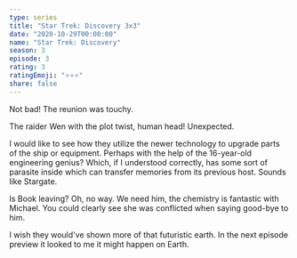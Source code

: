 ```yaml
---
type: series
title: "Star Trek: Discovery 3x3"
date: "2020-10-29T00:00:00"
name: "Star Trek: Discovery"
season: 3
episode: 3
rating: 3
ratingEmoji: "⭐️⭐️⭐️"
share: false
---
```


Not bad! The reunion was touchy.

The raider Wen with the plot twist, human head! Unexpected.

I would like to see how they utilize the newer technology to upgrade parts of the ship or equipment. Perhaps with the help of the 16-year-old engineering genius? Which, if I understood correctly, has some sort of parasite inside which can transfer memories from its previous host. Sounds like Stargate.

Is Book leaving? Oh, no way. We need him, the chemistry is fantastic with Michael. You could clearly see she was conflicted when saying good-bye to him.

I wish they would've shown more of that futuristic earth. In the next episode preview it looked to me it might happen on Earth.
